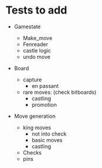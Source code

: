 # Tests to add

- Gamestate

  - Make_move
  - Fenreader
  - castle logic
  - undo move

- Board

  - capture
    - en passant
  - rare moves: (check bitboards)
    - castling
    - promotion

- Move generation
  - king moves
    - not into check
    - basic moves
    - castling
  - Checks
  - pins
